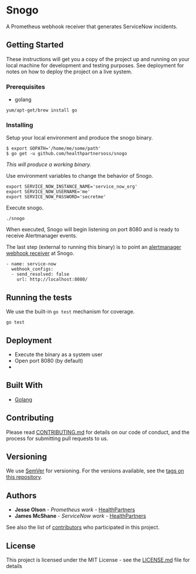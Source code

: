 # Snogo

A Prometheus webhook receiver that generates ServiceNow incidents.

## Getting Started

These instructions will get you a copy of the project up and running on your local machine for development and testing purposes. See deployment for notes on how to deploy the project on a live system.

### Prerequisites

- golang

```
yum/apt-get/brew install go
```

### Installing

Setup your local environment and produce the snogo binary.

```
$ export GOPATH='/home/me/some/path'
$ go get -u github.com/healthpartnersoss/snogo
```

_This will produce a working binary._

Use environment variables to change the behavior of Snogo.

```
export SERVICE_NOW_INSTANCE_NAME='service_now_org'
export SERVICE_NOW_USERNAME='me'
export SERVICE_NOW_PASSWORD='secretme'
```

Execute snogo.

```
./snogo
```

When executed, Snogo will begin listening on port 8080 and is ready to receive
Alertmanager events.

The last step (external to running this binary) is to point an
[alertmanager webhook receiver](https://prometheus.io/docs/alerting/configuration/#webhook_config) 
at Snogo.

```
- name: service-now
  webhook_configs:
  - send_resolved: false
    url: http://localhost:8080/

```

## Running the tests

We use the built-in `go test` mechanism for coverage.

```
go test
```

## Deployment

- Execute the binary as a system user
- Open port 8080 (by default)
- 

## Built With

* [Golang]()

## Contributing

Please read [CONTRIBUTING.md](:https//example.com) for details on our code of conduct, and the process for submitting pull requests to us.

## Versioning

We use [SemVer](http://semver.org/) for versioning. For the versions available, see the [tags on this repository](https://github.com/healthpartnersoss/snogo/tags). 

## Authors

* **Jesse Olson** - *Prometheus work* - [HealthPartners](https://github.com/healthpartnersoss)
* **James McShane** - *ServiceNow work* - [HealthPartners](https://github.com/healthpartnersoss)

See also the list of [contributors](https://github.com/healthpartnersoss/snogo/contributors) who participated in this project.

## License

This project is licensed under the MIT License - see the [LICENSE.md](LICENSE.md) file for details
